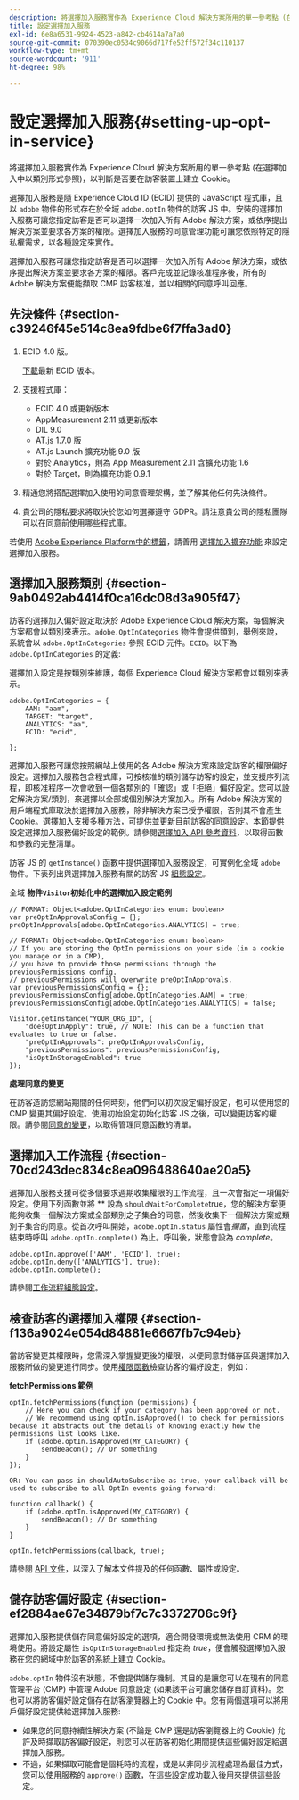 ```yaml
---
description: 將選擇加入服務實作為 Experience Cloud 解決方案所用的單一參考點 (在選擇加入中以類別形式參照)，以判斷是否要在訪客裝置上建立 Cookie。
title: 設定選擇加入服務
exl-id: 6e8a6531-9924-4523-a842-cb4614a7a7a0
source-git-commit: 070390ec0534c9066d717fe52ff572f34c110137
workflow-type: tm+mt
source-wordcount: '911'
ht-degree: 98%

---
```


# 設定選擇加入服務{#setting-up-opt-in-service}

將選擇加入服務實作為 Experience Cloud 解決方案所用的單一參考點 (在選擇加入中以類別形式參照)，以判斷是否要在訪客裝置上建立 Cookie。

選擇加入服務是隨 Experience Cloud ID (ECID) 提供的 JavaScript 程式庫，且以 `adobe` 物件的形式存在於全域 `adobe.optIn` 物件的訪客 JS 中。安裝的選擇加入服務可讓您指定訪客是否可以選擇一次加入所有 Adobe 解決方案，或依序提出解決方案並要求各方案的權限。選擇加入服務的同意管理功能可讓您依照特定的隱私權需求，以各種設定來實作。

選擇加入服務可讓您指定訪客是否可以選擇一次加入所有 Adobe 解決方案，或依序提出解決方案並要求各方案的權限。客戶完成並記錄核准程序後，所有的 Adobe 解決方案便能擷取 CMP 訪客核准，並以相關的同意呼叫回應。

## 先決條件 {#section-c39246f45e514c8ea9fdbe6f7ffa3ad0}

1. ECID 4.0 版。

   [下載](https://github.com/Adobe-Marketing-Cloud/id-service/releases)最新 ECID 版本。

1. 支援程式庫：

   * ECID 4.0 或更新版本
   * AppMeasurement 2.11 或更新版本
   * DIL 9.0
   * AT.js 1.7.0 版
   * AT.js Launch 擴充功能 9.0 版
   * 對於 Analytics，則為 App Measurement 2.11 含擴充功能 1.6
   * 對於 Target，則為擴充功能 0.9.1

1. 精通您將搭配選擇加入使用的同意管理架構，並了解其他任何先決條件。

   <!--
   For IAB, see here for additional pre-reqs.
   -->

1. 貴公司的隱私要求將取決於您如何選擇遵守 GDPR。請注意貴公司的隱私團隊可以在同意前使用哪些程式庫。

若使用 [Adobe Experience Platform中的標籤](https://experienceleague.adobe.com/docs/experience-platform/tags/home.html)，請善用 [選擇加入擴充功能](../../implementation-guides/opt-in-service/launch.md) 來設定選擇加入服務。

## 選擇加入服務類別 {#section-9ab0492ab4414f0ca16dc08d3a905f47}

訪客的選擇加入偏好設定取決於 Adobe Experience Cloud 解決方案，每個解決方案都會以類別來表示。`adobe.OptInCategories` 物件會提供類別，舉例來說，系統會以 `adobe.OptInCategories` 參照 ECID 元件。`ECID`。以下為 `adobe.OptInCategories` 的定義:

選擇加入設定是按類別來維護，每個 Experience Cloud 解決方案都會以類別來表示。

```
adobe.OptInCategories = { 
    AAM: "aam", 
    TARGET: "target",  
    ANALYTICS: "aa", 
    ECID: "ecid", 
     
};
```

選擇加入服務可讓您按照網站上使用的各 Adobe 解決方案來設定訪客的權限偏好設定。選擇加入服務包含程式庫，可按核准的類別儲存訪客的設定，並支援序列流程，即核准程序一次會收到一個各類別的「確認」或「拒絕」偏好設定。您可以設定解決方案/類別，來選擇以全部或個別解決方案加入。所有 Adobe 解決方案的用戶端程式庫取決於選擇加入服務，除非解決方案已授予權限，否則其不會產生 Cookie。選擇加入支援多種方法，可提供並更新目前訪客的同意設定。本節提供設定選擇加入服務偏好設定的範例。請參閱[選擇加入 API 參考資料](../../implementation-guides/opt-in-service/api.md#reference-4f30152333dd4990ab10c1b8b82fc867)，以取得函數和參數的完整清單。

訪客 JS 的 `getInstance()` 函數中提供選擇加入服務設定，可實例化全域 `adobe` 物件。下表列出與選擇加入服務有關的訪客 JS [組態設定](../../implementation-guides/opt-in-service/api.md#section-d66018342baf401389f248bb381becbf)。

全域 **物件`Visitor`初始化中的選擇加入設定範例**

```
// FORMAT: Object<adobe.OptInCategories enum: boolean> 
var preOptInApprovalsConfig = {}; 
preOptInApprovals[adobe.OptInCategories.ANALYTICS] = true; 
  
// FORMAT: Object<adobe.OptInCategories enum: boolean> 
// If you are storing the OptIn permissions on your side (in a cookie you manage or in a CMP), 
// you have to provide those permissions through the previousPermissions config. 
// previousPermissions will overwrite preOptInApprovals. 
var previousPermissionsConfig = {}; 
previousPermissionsConfig[adobe.OptInCategories.AAM] = true; 
previousPermissionsConfig[adobe.OptInCategories.ANALYTICS] = false; 
  
Visitor.getInstance("YOUR_ORG_ID", { 
    "doesOptInApply": true, // NOTE: This can be a function that evaluates to true or false. 
    "preOptInApprovals": preOptInApprovalsConfig, 
    "previousPermissions": previousPermissionsConfig, 
    "isOptInStorageEnabled": true 
});
```

**處理同意的變更**

在訪客造訪您網站期間的任何時刻，他們可以初次設定偏好設定，也可以使用您的 CMP 變更其偏好設定。使用初始設定初始化訪客 JS 之後，可以變更訪客的權限。請參閱[同意的變更](../../implementation-guides/opt-in-service/api.md#section-c3d85403ff0d4394bd775c39f3d001fc)，以取得管理同意函數的清單。

<!--
<p> *** <b>sample code block </b>*** </p>
-->

## 選擇加入工作流程 {#section-70cd243dec834c8ea096488640ae20a5}

選擇加入服務支援可從多個要求週期收集權限的工作流程，且一次會指定一項偏好設定。使用下列函數並將 ** 設為 `shouldWaitForComplete`true，您的解決方案便能夠收集一個解決方案或全部類別之子集合的同意，然後收集下一個解決方案或類別子集合的同意。從首次呼叫開始，`adobe.optIn.status` 屬性會&#x200B;*擱置*，直到流程結束時呼叫 `adobe.optIn.complete()` 為止。呼叫後，狀態會設為 *complete*。

```
adobe.optIn.approve(['AAM', 'ECID'], true); 
adobe.optIn.deny(['ANALYTICS'], true); 
adobe.optIn.complete();
```

請參閱[工作流程組態設定](../../implementation-guides/opt-in-service/api.md#section-2c5adfa5459c4e72b96d2693123a53c2)。

## 檢查訪客的選擇加入權限 {#section-f136a9024e054d84881e6667fb7c94eb}

當訪客變更其權限時，您需深入掌握變更後的權限，以便同意對儲存區與選擇加入服務所做的變更進行同步。使用[權限函數](../../implementation-guides/opt-in-service/api.md#section-7fe57279b5b44b4f8fe47e336df60155)檢查訪客的偏好設定，例如：

**fetchPermissions 範例**

```
optIn.fetchPermissions(function (permissions) { 
    // Here you can check if your category has been approved or not. 
    // We recommend using optIn.isApproved() to check for permissions because it abstracts out the details of knowing exactly how the permissions list looks like. 
    if (adobe.optIn.isApproved(MY_CATEGORY) { 
        sendBeacon(); // Or something 
    } 
});

OR: You can pass in shouldAutoSubscribe as true, your callback will be used to subscribe to all OptIn events going forward:

function callback() { 
    if (adobe.optIn.isApproved(MY_CATEGORY) { 
        sendBeacon(); // Or something 
    } 
}

optIn.fetchPermissions(callback, true);
```

請參閱 [API 文件](../../implementation-guides/opt-in-service/api.md#reference-4f30152333dd4990ab10c1b8b82fc867)，以深入了解本文件提及的任何函數、屬性或設定。

## 儲存訪客偏好設定 {#section-ef2884ae67e34879bf7c7c3372706c9f}

選擇加入服務提供儲存同意偏好設定的選項，適合開發環境或無法使用 CRM 的環境使用。將設定屬性 `isOptInStorageEnabled` 指定為 *true*，便會觸發選擇加入服務在您的網域中於訪客的系統上建立 Cookie。

`adobe.optIn` 物件沒有狀態，不會提供儲存機制。其目的是讓您可以在現有的同意管理平台 (CMP) 中管理 Adobe 同意設定 (如果該平台可讓您儲存自訂資料)。您也可以將訪客偏好設定儲存在訪客瀏覽器上的 Cookie 中。您有兩個選項可以將用戶偏好設定提供給選擇加入服務:

* 如果您的同意持續性解決方案 (不論是 CMP 還是訪客瀏覽器上的 Cookie) 允許及時擷取訪客偏好設定，則您可以在訪客初始化期間提供這些偏好設定給選擇加入服務。
* 不過，如果擷取可能會是個耗時的流程，或是以非同步流程處理為最佳方式，您可以使用服務的 `approve()` 函數，在這些設定成功載入後用來提供這些設定。
